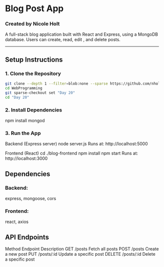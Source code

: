 # Blog Post App
### Created by Nicole Holt

A full-stack blog application built with React and Express, using a MongoDB database. Users can create, read, edit , and delete posts.

---

## Setup Instructions

### 1. Clone the Repository

```bash
git clone --depth 1 --filter=blob:none --sparse https://github.com/nholt908/WebProgramming.git
cd WebProgramming
git sparse-checkout set "Day 20"
cd "Day 20"
```

### 2. Install Dependencies
npm install
mongod

### 3. Run the App
Backend (Express server)
node server.js
Runs at: http://localhost:5000

Frontend (React)
cd ./blog-frontend
npm install
npm start
Runs at: http://localhost:3000

## Dependencies
### Backend:
express, mongoose, cors
### Frontend:
react, axios

## API Endpoints
Method	Endpoint	Description
GET	/posts	Fetch all posts
POST	/posts	Create a new post
PUT	/posts/:id	Update a specific post
DELETE	/posts/:id	Delete a specific post